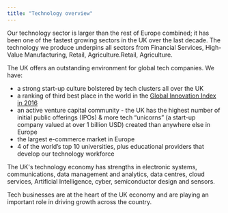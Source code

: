 ```yaml
---
title: "Technology overview"
---
```


Our technology sector is larger than the rest of Europe combined; it has been one of the fastest growing sectors in the UK over the last decade.  The technology we produce underpins all sectors from Financial Services, High-Value Manufacturing, Retail, Agriculture.Retail, Agriculture. 
 
The UK offers an outstanding environment for global tech companies.  We have:
 
- a strong start-up culture bolstered by tech clusters all over the UK
- a ranking of third best place in the world in the  [Global Innovation Index in 2016](https://www.globalinnovationindex.org/analysis-indicator)
- an active venture capital community  - the UK has the highest number of initial public offerings (IPOs) & more tech “unicorns” (a start-up company valued at over 1 billion USD) created than anywhere else in Europe
- the largest e-commerce market in Europe
- 4 of the world’s top 10 universities, plus educational providers that develop our technology workforce
 
The UK's technology economy has strengths in electronic systems, communications, data management and analytics, data centres, cloud services, Artificial Intelligence, cyber, semiconductor design and sensors.  
 
Tech businesses are at the heart of the UK economy and are playing an important role in driving growth across the country.

